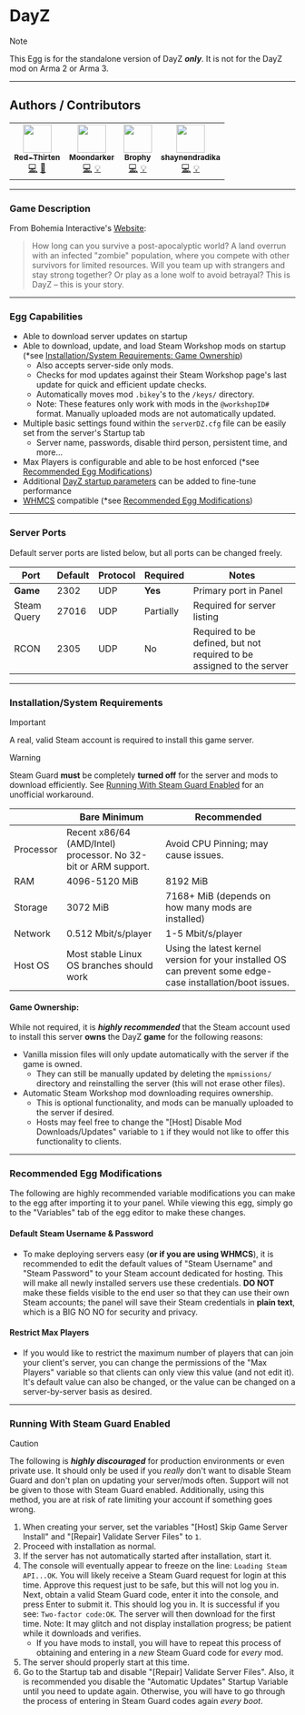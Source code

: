 # DayZ

> [!NOTE]
> This Egg is for the standalone version of DayZ ***only***. It is not for the DayZ mod on Arma 2 or Arma 3.

___

## Authors / Contributors

<!-- prettier-ignore-start -->
<!-- markdownlint-disable -->
<table>
    <tr>
        <td align="center">
            <a href="https://github.com/redthirten">
                <img src="https://avatars.githubusercontent.com/u/4533989" width="50px;" alt=""/><br /><sub><b>Red-Thirten</b></sub>
            </a>
            <br />
            <a href="https://github.com/pelican-eggs/games-steamcmd/commits?author=redthirten" title="Codes">💻</a>
            <a href="https://github.com/pelican-eggs/games-steamcmd/commits?author=redthirten" title="Maintains">🔨</a>
        </td>
        <td align="center">
            <a href="https://github.com/Moondarker">
                <img src="https://avatars.githubusercontent.com/u/4098364" width="50px;" alt=""/><br /><sub><b>Moondarker</b></sub>
            </a>
            <br />
            <a href="https://github.com/pelican-eggs/games-steamcmd/commits?author=Moondarker" title="Codes">💻</a>
            <a href="https://github.com/pelican-eggs/games-steamcmd/commits?author=Moondarker" title="Contributor">💡</a>
        </td>
        <td align="center">
            <a href="https://github.com/Brophy">
                <img src="https://avatars.githubusercontent.com/u/123881" width="50px;" alt=""/><br /><sub><b>Brophy</b></sub>
            </a>
            <br />
            <a href="https://github.com/pelican-eggs/games-steamcmd/commits?author=Brophy" title="Codes">💻</a>
            <a href="https://github.com/pelican-eggs/games-steamcmd/commits?author=Brophy" title="Contributor">💡</a>
        </td>
        <td align="center">
            <a href="https://github.com/shaynendradika">
                <img src="https://avatars.githubusercontent.com/u/19285167" width="50px;" alt=""/><br /><sub><b>shaynendradika</b></sub>
            </a>
            <br />
            <a href="https://github.com/pelican-eggs/games-steamcmd/commits?author=shaynendradika" title="Codes">💻</a>
            <a href="https://github.com/pelican-eggs/games-steamcmd/commits?author=shaynendradika" title="Contributor">💡</a>
        </td>
    </tr>
</table>
<!-- markdownlint-enable -->
<!-- prettier-ignore-end -->

___

### Game Description

From Bohemia Interactive's [Website](https://dayz.com/):
> How long can you survive a post-apocalyptic world? A land overrun with an infected "zombie" population, where you compete with other survivors for limited resources. Will you team up with strangers and stay strong together? Or play as a lone wolf to avoid betrayal? This is DayZ – this is your story.
___

### Egg Capabilities

- Able to download server updates on startup
- Able to download, update, and load Steam Workshop mods on startup (\*see [Installation/System Requirements: Game Ownership](#game-ownership))
  - Also accepts server-side only mods.
  - Checks for mod updates against their Steam Workshop page's last update for quick and efficient update checks.
  - Automatically moves mod `.bikey`'s to the `/keys/` directory.
  - Note: These features only work with mods in the `@workshopID#` format. Manually uploaded mods are not automatically updated.
- Multiple basic settings found within the `serverDZ.cfg` file can be easily set from the server's Startup tab
  - Server name, passwords, disable third person, persistent time, and more...
- Max Players is configurable and able to be host enforced (\*see [Recommended Egg Modifications](#recommended-egg-modifications))
- Additional [DayZ startup parameters](https://community.bistudio.com/wiki/DayZ:Server_Configuration#Launch_Parameters) can be added to fine-tune performance
- [WHMCS](https://www.whmcs.com/) compatible (\*see [Recommended Egg Modifications](#recommended-egg-modifications))

___

### Server Ports

Default server ports are listed below, but all ports can be changed freely.

| Port | Default | Protocol | Required | Notes |
|---------|---------|---------|---------|---------|
| **Game** | 2302 | UDP | **Yes** | Primary port in Panel |
| Steam Query | 27016 | UDP | Partially | Required for server listing |
| RCON | 2305 | UDP | No | Required to be defined, but not required to be assigned to the server |

___

### Installation/System Requirements

> [!IMPORTANT]
> A real, valid Steam account is required to install this game server.

> [!WARNING]
> Steam Guard **must** be completely **turned off** for the server and mods to download efficiently. See [Running With Steam Guard Enabled](#running-with-steam-guard-enabled) for an unofficial workaround.

|  | Bare Minimum | Recommended |
|---------|---------|---------|
| Processor | Recent x86/64 (AMD/Intel) processor. No 32-bit or ARM support. | Avoid CPU Pinning; may cause issues. |
| RAM | 4096-5120 MiB | 8192 MiB |
| Storage | 3072 MiB | 7168+ MiB (depends on how many mods are installed) |
| Network | 0.512 Mbit/s/player | 1-5 Mbit/s/player |
| Host OS | Most stable Linux OS branches should work | Using the latest kernel version for your installed OS can prevent some edge-case installation/boot issues. |

#### Game Ownership:

While not required, it is ***highly recommended*** that the Steam account used to install this server **owns** the DayZ **game** for the following reasons:
- Vanilla mission files will only update automatically with the server if the game is owned.
  - They can still be manually updated by deleting the `mpmissions/` directory and reinstalling the server (this will not erase other files).
- Automatic Steam Workshop mod downloading requires ownership.
  - This is optional functionality, and mods can be manually uploaded to the server if desired.
  - Hosts may feel free to change the "[Host] Disable Mod Downloads/Updates" variable to `1` if they would not like to offer this functionality to clients.

___

### Recommended Egg Modifications

The following are highly recommended variable modifications you can make to the egg after importing it to your panel. While viewing this egg, simply go to the "Variables" tab of the egg editor to make these changes.

#### Default Steam Username & Password

- To make deploying servers easy (**or if you are using WHMCS**), it is recommended to edit the default values of "Steam Username" and "Steam Password" to your Steam account dedicated for hosting. This will make all newly installed servers use these credentials. **DO NOT** make these fields visible to the end user so that they can use their own Steam accounts; the panel will save their Steam credentials in **plain text**, which is a BIG NO NO for security and privacy.

#### Restrict Max Players

- If you would like to restrict the maximum number of players that can join your client's server, you can change the permissions of the "Max Players" variable so that clients can only view this value (and not edit it). It's default value can also be changed, or the value can be changed on a server-by-server basis as desired.

___

### Running With Steam Guard Enabled

> [!CAUTION]
> The following is ***highly discouraged*** for production environments or even private use. It should only be used if you *really* don't want to disable Steam Guard and don't plan on updating your server/mods often. Support will not be given to those with Steam Guard enabled. Additionally, using this method, you are at risk of rate limiting your account if something goes wrong.

1. When creating your server, set the variables "[Host] Skip Game Server Install" and "[Repair] Validate Server Files" to `1`.
2. Proceed with installation as normal.
3. If the server has not automatically started after installation, start it.
4. The console will eventually appear to freeze on the line: `Loading Steam API...OK`. You will likely receive a Steam Guard request for login at this time. Approve this request just to be safe, but this will not log you in. Next, obtain a valid Steam Guard code, enter it into the console, and press Enter to submit it. This should log you in. It is successful if you see: `Two-factor code:OK`. The server will then download for the first time. Note: It may glitch and not display installation progress; be patient while it downloads and verifies.
    - If you have mods to install, you will have to repeat this process of obtaining and entering in a *new* Steam Guard code for *every* mod.
5. The server should properly start at this time.
6. Go to the Startup tab and disable "[Repair] Validate Server Files". Also, it is recommended you disable the "Automatic Updates" Startup Variable until you need to update again. Otherwise, you will have to go through the process of entering in Steam Guard codes again *every boot*.
